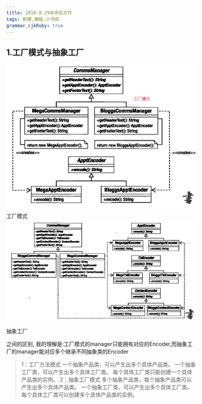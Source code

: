 ```yaml
---
title: 2018-9-29未命名文件 
tags: 新建,模板,小书匠
grammar_cjkRuby: true
---
```

## 1.工厂模式与抽象工厂
![工厂模式](./images/捕获_1.PNG)

工厂模式
![抽象工厂](./images/捕获_2.PNG)

抽象工厂

之间的区别, 我的理解是:工厂模式的manager只能拥有对应的Encoder,而抽象工厂的manager能对应多个继承不同抽象类的Encoder

> 1：工厂方法模式 
 一个抽象产品类，可以产生出多个具体产品类。 
 一个抽象工厂类，可以产生出多个具体工厂类。 
 每个具体工厂类只能创建一个具体产品类的实例。
    2：抽象工厂模式 
   多个抽象产品类，每个抽象产品类可以产生出多个具体产品类。 
   一个抽象工厂类，可以产生出多个具体工厂类。 
   每个具体工厂类可以创建多个具体产品类的实例。

